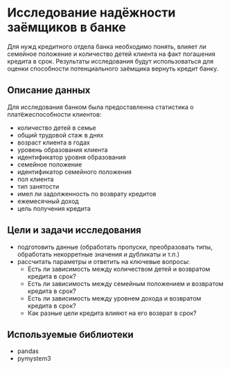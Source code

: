 # Исследование надёжности заёмщиков в банке
Для нужд кредитного отдела банка необходимо понять, влияет ли семейное положение и количество детей клиента на факт погашения кредита в срок. Результаты исследования будут использоваться для оценки способности потенциального заёмщика вернуть кредит банку.

## Описание данных
Для исследования банком была предоставленна статистика о платёжеспособности клиентов:
- количество детей в семье
- общий трудовой стаж в днях
- возраст клиента в годах
- уровень образования клиента
- идентификатор уровня образования
- семейное положение
- идентификатор семейного положения
- пол клиента
- тип занятости
- имел ли задолженность по возврату кредитов
- ежемесячный доход
- цель получения кредита

## Цели и задачи исследования
- подготовить данные (обработать пропуски, преобразовать типы, обработать некорретные значения и дубликаты и т.п.)
- рассчитать параметры и ответить на ключевые вопросы:
  - Есть ли зависимость между количеством детей и возвратом кредита в срок?
  - Есть ли зависимость между семейным положением и возвратом кредита в срок?
  - Есть ли зависимость между уровнем дохода и возвратом кредита в срок?
  - Как разные цели кредита влияют на его возврат в срок?

## Используемые библиотеки
- pandas
- pymystem3
